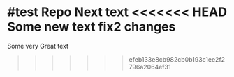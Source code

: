 #test Repo
Next text
<<<<<<< HEAD
Some new text
fix2 changes
=======
Some very Great text
>>>>>>> efeb133e8cb982cb0b193c1ee2f2796a2064ef31
